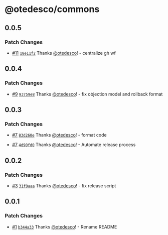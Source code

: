 # @otedesco/commons

## 0.0.5

### Patch Changes

- [#11](https://github.com/otedesco/commons/pull/11) [`18e11f2`](https://github.com/otedesco/commons/commit/18e11f24dc41ce9994754339ecaac81e21be5af6) Thanks [@otedesco](https://github.com/otedesco)! - centralize gh wf

## 0.0.4

### Patch Changes

- [#9](https://github.com/otedesco/commons/pull/9) [`93759e8`](https://github.com/otedesco/commons/commit/93759e82149968cafd37e6ab64c693813c40f89e) Thanks [@otedesco](https://github.com/otedesco)! - fix objection model and rollback format

## 0.0.3

### Patch Changes

- [#7](https://github.com/otedesco/commons/pull/7) [`83d260e`](https://github.com/otedesco/commons/commit/83d260e5c47117ac17f5980c79c09c4f6fd4e70a) Thanks [@otedesco](https://github.com/otedesco)! - format code

- [#7](https://github.com/otedesco/commons/pull/7) [`4d90fd0`](https://github.com/otedesco/commons/commit/4d90fd03dce0f302835f5be39cf5c9b971e08858) Thanks [@otedesco](https://github.com/otedesco)! - Automate release process

## 0.0.2

### Patch Changes

- [#3](https://github.com/otedesco/commons/pull/3) [`31f9aaa`](https://github.com/otedesco/commons/commit/31f9aaae328e2049d11ba6fd77e807f26f4d741c) Thanks [@otedesco](https://github.com/otedesco)! - fix release script

## 0.0.1

### Patch Changes

- [#1](https://github.com/otedesco/commons/pull/1) [`b344a33`](https://github.com/otedesco/commons/commit/b344a338cf6b4801858ebcf5331e7492b31a2f52) Thanks [@otedesco](https://github.com/otedesco)! - Rename README
